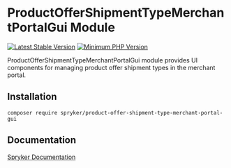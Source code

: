 # ProductOfferShipmentTypeMerchantPortalGui Module
[![Latest Stable Version](https://poser.pugx.org/spryker/product-offer-shipment-type-merchant-portal-gui/v/stable.svg)](https://packagist.org/packages/spryker/product-offer-shipment-type-merchant-portal-gui)
[![Minimum PHP Version](https://img.shields.io/badge/php-%3E%3D%208.2-8892BF.svg)](https://php.net/)

ProductOfferShipmentTypeMerchantPortalGui module provides UI components for managing product offer shipment types in the merchant portal.

## Installation

```
composer require spryker/product-offer-shipment-type-merchant-portal-gui
```

## Documentation

[Spryker Documentation](https://docs.spryker.com)
